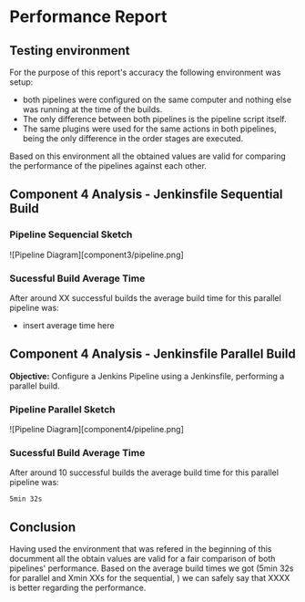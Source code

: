 # Performance Report

## Testing environment

For the purpose of this report's accuracy the following environment was setup:

* both pipelines were configured on the same computer and nothing else was running at the time of the builds.
* The only difference between both pipelines is the pipeline script itself.
* The same plugins were used for the same actions in both pipelines, being the only difference in the order stages are executed.

Based on this environment all the obtained values are valid for comparing the performance of the pipelines against each other.

## Component 4 Analysis - Jenkinsfile Sequential Build

### Pipeline Sequencial Sketch

![Pipeline Diagram][component3/pipeline.png]

### Sucessful Build Average Time

After around XX successful builds the average build time for this parallel pipeline was:

* insert average time here

## Component 4 Analysis - Jenkinsfile Parallel Build

**Objective:** Configure a Jenkins Pipeline using a Jenkinsfile, performing a parallel
build.

### Pipeline Parallel Sketch

![Pipeline Diagram][component4/pipeline.png]

### Sucessful Build Average Time

After around 10 successful builds the average build time for this parallel pipeline was:

    5min 32s

## Conclusion

Having used the environment that was refered in the beginning of this documment all the obtain values are valid for a fair comparison of both pipelines' performance.
Based on the average build times we got (5min 32s for parallel and Xmin XXs for the sequential, ) we can safely say that XXXX is better regarding the performance.